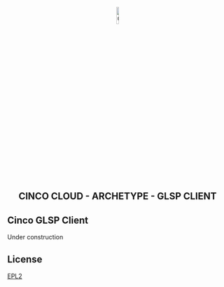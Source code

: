 <div align='center'>

<br />

<img src="https://gitlab.com/scce/cinco-cloud/-/raw/main/docs/vuepress/src/.vuepress/public/assets/cinco_cloud_logo.png" width="10%" alt="Cinco Cloud Logo" />

<h2>CINCO CLOUD - ARCHETYPE - GLSP CLIENT</h2>

</div>

## Cinco GLSP Client

Under construction

## License

[EPL2](https://www.eclipse.org/legal/epl-2.0/)
